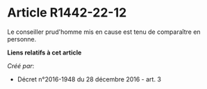 # Article R1442-22-12

Le conseiller prud'homme mis en cause est tenu de comparaître en personne.

**Liens relatifs à cet article**

_Créé par_:

  - Décret n°2016-1948 du 28 décembre 2016 - art. 3
